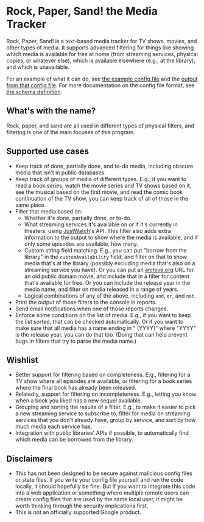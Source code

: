 # Rock, Paper, Sand! the Media Tracker

Rock, Paper, Sand! is a text-based media tracker for TV shows, movies, and other
types of media. It supports advanced filtering for things like showing which
media is available for free at home (from streaming services, physical copies,
or whatever else), which is available elsewhere (e.g., at the library), and
which is unavailable.

For an example of what it can do, see [the example config
file](config.example.yaml) and the [output from that config
file](output.example.yaml). For more documentation on the config file format,
see [the schema definition](rock_paper_sand/proto/config.proto).

## What's with the name?

Rock, paper, and sand are all used in different types of physical filters, and
filtering is one of the main focuses of this program.

## Supported use cases

*   Keep track of done, partially done, and to-do media, including obscure media
    that isn't in public databases.
*   Keep track of groups of media of different types. E.g., if you want to read
    a book series, watch the movie series and TV shows based on it, see the
    musical based on the first movie, and read the comic book continuation of
    the TV show, you can keep track of all of those in the same place.
*   Filter that media based on:
    *   Whether it's done, partially done, or to-do.
    *   What streaming services it's available on or if it's currently in
        theaters, using [JustWatch](https://www.justwatch.com/)'s API. This
        filter also adds extra information to the output to show where the media
        is available, and if only some episodes are available, how many.
    *   Custom string field matching. E.g., you can put "borrow from the
        library" in the `customAvailability` field, and filter on that to show
        media that's at the library (possibly excluding media that's also on a
        streaming service you have). Or you can put an
        [archive.org](https://archive.org/) URL for an old public domain movie,
        and include that in a filter for content that's available for free. Or
        you can include the release year in the media name, and filter on media
        released in a range of years.
    *   Logical combinations of any of the above, including `and`, `or`, and
        `not`.
*   Print the output of those filters to the console in reports.
*   Send email notifications when one of those reports changes.
*   Enforce some conditions on the list of media. E.g., if you want to keep the
    list sorted, that can be checked automatically. Or if you want to make sure
    that all media has a name ending in " (YYYY)" where "YYYY" is the release
    year, you can do that too. (Doing that can help prevent bugs in filters that
    try to parse the media name.)

## Wishlist

*   Better support for filtering based on completeness. E.g., filtering for a TV
    show where all episodes are available, or filtering for a book series where
    the final book has already been released.
*   Relatedly, support for filtering on incompleteness. E.g., letting you know
    when a book you liked has a new sequel available.
*   Grouping and sorting the results of a filter. E.g., to make it easier to
    pick a new streaming service to subscribe to, filter for media on streaming
    services that you don't already have, group by service, and sort by how much
    media each service has.
*   Integration with public libraries' APIs if possible, to automatically find
    which media can be borrowed from the library.

## Disclaimers

*   This has not been designed to be secure against malicious config files or
    state files. If you write your config file yourself and run the code
    locally, it should hopefully be fine. But if you want to integrate this code
    into a web application or something where multiple remote users can create
    config files that are used by the same local user, it might be worth
    thinking through the security implications first.
*   This is not an officially supported Google product.
